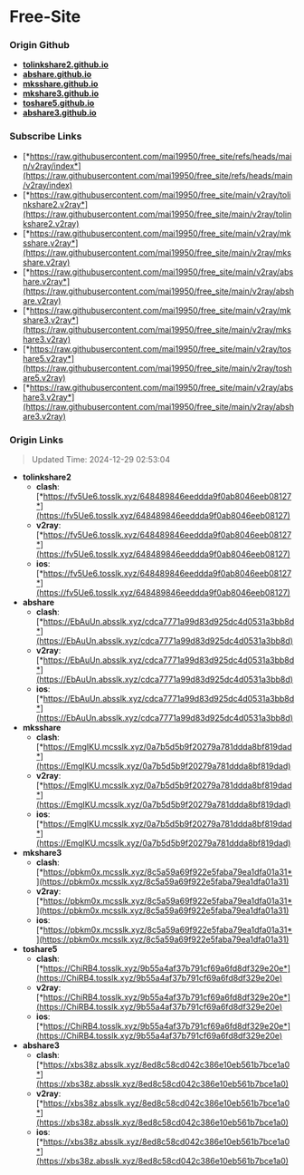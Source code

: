 # Free-Site

### Origin Github

- [**tolinkshare2.github.io**](https://github.com/tolinkshare2/tolinkshare2.github.io)
- [**abshare.github.io**](https://github.com/abshare/abshare.github.io)
- [**mksshare.github.io**](https://github.com/mksshare/mksshare.github.io)
- [**mkshare3.github.io**](https://github.com/mkshare3/mkshare3.github.io)
- [**toshare5.github.io**](https://github.com/toshare5/toshare5.github.io)
- [**abshare3.github.io**](https://github.com/abshare3/abshare3.github.io)

### Subscribe Links

- [*https://raw.githubusercontent.com/mai19950/free_site/refs/heads/main/v2ray/index*](https://raw.githubusercontent.com/mai19950/free_site/refs/heads/main/v2ray/index)
- [*https://raw.githubusercontent.com/mai19950/free_site/main/v2ray/tolinkshare2.v2ray*](https://raw.githubusercontent.com/mai19950/free_site/main/v2ray/tolinkshare2.v2ray)
- [*https://raw.githubusercontent.com/mai19950/free_site/main/v2ray/mksshare.v2ray*](https://raw.githubusercontent.com/mai19950/free_site/main/v2ray/mksshare.v2ray)
- [*https://raw.githubusercontent.com/mai19950/free_site/main/v2ray/abshare.v2ray*](https://raw.githubusercontent.com/mai19950/free_site/main/v2ray/abshare.v2ray)
- [*https://raw.githubusercontent.com/mai19950/free_site/main/v2ray/mkshare3.v2ray*](https://raw.githubusercontent.com/mai19950/free_site/main/v2ray/mkshare3.v2ray)
- [*https://raw.githubusercontent.com/mai19950/free_site/main/v2ray/toshare5.v2ray*](https://raw.githubusercontent.com/mai19950/free_site/main/v2ray/toshare5.v2ray)
- [*https://raw.githubusercontent.com/mai19950/free_site/main/v2ray/abshare3.v2ray*](https://raw.githubusercontent.com/mai19950/free_site/main/v2ray/abshare3.v2ray)

### Origin Links

> Updated Time: 2024-12-29 02:53:04

- **tolinkshare2**
  - **clash**: [*https://fv5Ue6.tosslk.xyz/648489846eeddda9f0ab8046eeb08127*](https://fv5Ue6.tosslk.xyz/648489846eeddda9f0ab8046eeb08127)
  - **v2ray**: [*https://fv5Ue6.tosslk.xyz/648489846eeddda9f0ab8046eeb08127*](https://fv5Ue6.tosslk.xyz/648489846eeddda9f0ab8046eeb08127)
  - **ios**: [*https://fv5Ue6.tosslk.xyz/648489846eeddda9f0ab8046eeb08127*](https://fv5Ue6.tosslk.xyz/648489846eeddda9f0ab8046eeb08127)
- **abshare**
  - **clash**: [*https://EbAuUn.absslk.xyz/cdca7771a99d83d925dc4d0531a3bb8d*](https://EbAuUn.absslk.xyz/cdca7771a99d83d925dc4d0531a3bb8d)
  - **v2ray**: [*https://EbAuUn.absslk.xyz/cdca7771a99d83d925dc4d0531a3bb8d*](https://EbAuUn.absslk.xyz/cdca7771a99d83d925dc4d0531a3bb8d)
  - **ios**: [*https://EbAuUn.absslk.xyz/cdca7771a99d83d925dc4d0531a3bb8d*](https://EbAuUn.absslk.xyz/cdca7771a99d83d925dc4d0531a3bb8d)
- **mksshare**
  - **clash**: [*https://EmgIKU.mcsslk.xyz/0a7b5d5b9f20279a781ddda8bf819dad*](https://EmgIKU.mcsslk.xyz/0a7b5d5b9f20279a781ddda8bf819dad)
  - **v2ray**: [*https://EmgIKU.mcsslk.xyz/0a7b5d5b9f20279a781ddda8bf819dad*](https://EmgIKU.mcsslk.xyz/0a7b5d5b9f20279a781ddda8bf819dad)
  - **ios**: [*https://EmgIKU.mcsslk.xyz/0a7b5d5b9f20279a781ddda8bf819dad*](https://EmgIKU.mcsslk.xyz/0a7b5d5b9f20279a781ddda8bf819dad)
- **mkshare3**
  - **clash**: [*https://pbkm0x.mcsslk.xyz/8c5a59a69f922e5faba79ea1dfa01a31*](https://pbkm0x.mcsslk.xyz/8c5a59a69f922e5faba79ea1dfa01a31)
  - **v2ray**: [*https://pbkm0x.mcsslk.xyz/8c5a59a69f922e5faba79ea1dfa01a31*](https://pbkm0x.mcsslk.xyz/8c5a59a69f922e5faba79ea1dfa01a31)
  - **ios**: [*https://pbkm0x.mcsslk.xyz/8c5a59a69f922e5faba79ea1dfa01a31*](https://pbkm0x.mcsslk.xyz/8c5a59a69f922e5faba79ea1dfa01a31)
- **toshare5**
  - **clash**: [*https://ChiRB4.tosslk.xyz/9b55a4af37b791cf69a6fd8df329e20e*](https://ChiRB4.tosslk.xyz/9b55a4af37b791cf69a6fd8df329e20e)
  - **v2ray**: [*https://ChiRB4.tosslk.xyz/9b55a4af37b791cf69a6fd8df329e20e*](https://ChiRB4.tosslk.xyz/9b55a4af37b791cf69a6fd8df329e20e)
  - **ios**: [*https://ChiRB4.tosslk.xyz/9b55a4af37b791cf69a6fd8df329e20e*](https://ChiRB4.tosslk.xyz/9b55a4af37b791cf69a6fd8df329e20e)
- **abshare3**
  - **clash**: [*https://xbs38z.absslk.xyz/8ed8c58cd042c386e10eb561b7bce1a0*](https://xbs38z.absslk.xyz/8ed8c58cd042c386e10eb561b7bce1a0)
  - **v2ray**: [*https://xbs38z.absslk.xyz/8ed8c58cd042c386e10eb561b7bce1a0*](https://xbs38z.absslk.xyz/8ed8c58cd042c386e10eb561b7bce1a0)
  - **ios**: [*https://xbs38z.absslk.xyz/8ed8c58cd042c386e10eb561b7bce1a0*](https://xbs38z.absslk.xyz/8ed8c58cd042c386e10eb561b7bce1a0)
